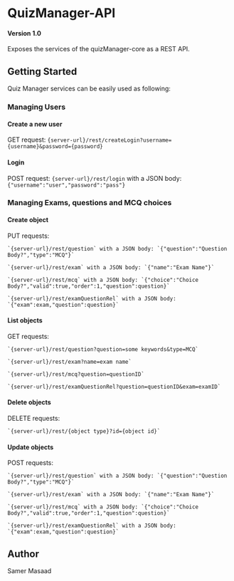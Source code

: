 # QuizManager-API
#### Version 1.0

Exposes the services of the quizManager-core as a REST API.

## Getting Started

Quiz Manager services can be easily used as following:

### Managing Users

#### Create a new user

GET request: `{server-url}/rest/createLogin?username={username}&password={password}`

#### Login

POST request: `{server-url}/rest/login` with a JSON body: `{"username":"user","password":"pass"}`


### Managing Exams, questions and MCQ choices

#### Create object

PUT requests:

	`{server-url}/rest/question` with a JSON body: `{"question":"Question Body?","type":"MCQ"}`
	
	`{server-url}/rest/exam` with a JSON body: `{"name":"Exam Name"}`
	
	`{server-url}/rest/mcq` with a JSON body: `{"choice":"Choice Body?","valid":true,"order":1,"question":question}`
	
	`{server-url}/rest/examQuestionRel` with a JSON body: `{"exam":exam,"question":question}`

#### List objects

GET requests:

	`{server-url}/rest/question?question=some keywords&type=MCQ`
	
	`{server-url}/rest/exam?name=exam name`
	
	`{server-url}/rest/mcq?question=questionID`
	
	`{server-url}/rest/examQuestionRel?question=questionID&exam=examID`
	
	
#### Delete objects

DELETE requests:

	`{server-url}/rest/{object type}?id={object id}`
	
#### Update objects

POST requests:

	`{server-url}/rest/question` with a JSON body: `{"question":"Question Body?","type":"MCQ"}`
	
	`{server-url}/rest/exam` with a JSON body: `{"name":"Exam Name"}`
	
	`{server-url}/rest/mcq` with a JSON body: `{"choice":"Choice Body?","valid":true,"order":1,"question":question}`
	
	`{server-url}/rest/examQuestionRel` with a JSON body: `{"exam":exam,"question":question}`
	

## Author

Samer Masaad


